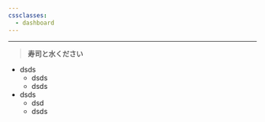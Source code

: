 ```yaml
---
cssclasses:
  - dashboard
---
```


---

> **寿司と水ください**


- dsds
	- dsds
	- dsds
- dsds
	- dsd
	- dsds


